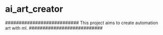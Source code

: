 # ai_art_creator

###########################
This project aims to create automation art with ml.
###########################